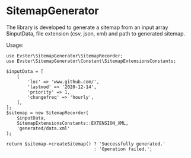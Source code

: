 # SitemapGenerator

The library is developed to generate a sitemap from an input array $inputData, file extension (csv, json, xml)
and path to generated sitemap.

Usage:
<br>

```
use Evster\SitemapGenerator\SitemapRecorder;
use Evster\SitemapGenerator\Constant\SitemapExtensionsConstants;

$inputData = [
    [
        'loc' => 'www.github.com/',
        'lastmod' => '2020-12-14',
        'priority' => 1,
        'changefreq' => 'hourly',  
    ],
];
$sitemap = new SitemapRecorder(
    $inputData,
    SitemapExtensionsConstants::EXTENSION_XML,
    'generated/data.xml'
);

return $sitemap->createSitemap() ? 'Successfully generated.' 
                                 : 'Operation failed.';

```